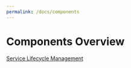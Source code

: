 ```yaml
---
permalink: /docs/components
---
```


# Components Overview

[Service Lifecycle Management](https://fabos-ai.github.io/fabos-slm/docs/getting-started/)